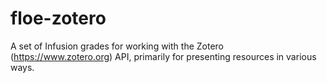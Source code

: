 # floe-zotero

A set of Infusion grades for working with the Zotero (https://www.zotero.org) API, primarily for presenting resources in various ways.
